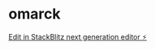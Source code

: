 # omarck

[Edit in StackBlitz next generation editor ⚡️](https://stackblitz.com/~/github.com/poyomanmehdi/omarck)